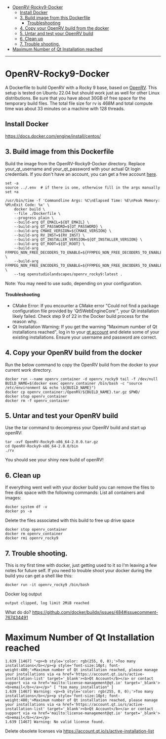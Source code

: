 <!-- TOC -->
* [OpenRV-Rocky9-Docker](#openrv-rocky9-docker)
  * [Install Docker](#install-docker)
  * [3. Build image from this Dockerfile](#3-build-image-from-this-dockerfile)
      * [Troubleshooting](#troubleshooting)
  * [4. Copy your OpenRV build from the docker](#4-copy-your-openrv-build-from-the-docker)
  * [5. Untar and test your OpenRV build](#5-untar-and-test-your-openrv-build)
  * [6. Clean up](#6-clean-up)
  * [7. Trouble shooting.](#7-trouble-shooting)
* [Maximum Number of Qt Installation reached](#maximum-number-of-qt-installation-reached)
<!-- TOC -->

---

# OpenRV-Rocky9-Docker
A Dockerfile to build OpenRV with a Rocky 9 base, based on [OpenRV](https://github.com/AcademySoftwareFoundation/OpenRV.git). This setup is tested on Ubuntu 22.04 but should work just as well for other Linux distributions. Be sure that you have about 30GB of free space for the temporary build files. The total file size for rv is 468M and total compute time was about 33 minutes on a machine with 128 threads.

## Install Docker

https://docs.docker.com/engine/install/centos/

## 3. Build image from this Dockerfile
Build the image from the OpenRV-Rocky9-Docker directory. Replace your_qt_username and your_qt_password with your actual Qt login credentials. If you don't have an account, you can get a free account [here](https://login.qt.io/register).

```shell
set -a
source ../.env  # if there is one, otherwise fill in the args manually
set +a

/usr/bin/time -f 'Commandline Args: %C\nElapsed Time: %E\nPeak Memory: %M\nExit Code: %x' \
    docker build \
    --file ./Dockerfile \
    --progress plain \
    --build-arg QT_EMAIL=${QT_EMAIL} \
    --build-arg QT_PASSWORD=${QT_PASSWORD} \
    --build-arg CMAKE_VERSION=${CMAKE_VERSION} \
    --build-arg RV_INST=${RV_INST} \
    --build-arg QT_INSTALLER_VERSION=${QT_INSTALLER_VERSION} \
    --build-arg QT_ROOT=${QT_ROOT} \
    --build-arg FFMPEG_NON_FREE_DECODERS_TO_ENABLE=${FFMPEG_NON_FREE_DECODERS_TO_ENABLE} \
    --build-arg FFMPEG_NON_FREE_ENCODERS_TO_ENABLE=${FFMPEG_NON_FREE_ENCODERS_TO_ENABLE} \
    --tag openstudiolandscapes/openrv_rocky9:latest .
```
Note: You may need to use sudo, depending on your configuration.

#### Troubleshooting

- CMake Error: If you encounter a CMake error "Could not find a package configuration file provided by 'Qt5WebEngineCore'", your Qt installation likely failed. Check step 9 of 22 in the Docker build process for the reason why.
- Qt Installation Warning: If you get the warning "Maximum number of Qt installations reached", log in to your [qt account](https://account.qt.io/s/active-installation-list) and delete some of your existing installations. Ensure your username and password are correct.

## 4. Copy your OpenRV build from the docker
Run the below command to copy the OpenRV build from the docker to your current work directory.
```
docker run --name openrv_container -d openrv_rocky9 tail -f /dev/null
BUILD_NAME=$(docker exec openrv_container /bin/bash -c "source /etc/environment && echo \${BUILD_NAME}")
docker cp openrv_container:/OpenRV/${BUILD_NAME}.tar.gz $PWD/
docker stop openrv_container
docker rm -f openrv_container
```

## 5. Untar and test your OpenRV build
Use the tar command to decompress your OpenRV build and start up openRV:
```
tar -xvf OpenRV-Rocky9-x86_64-2.0.0.tar.gz
cd OpenRV-Rocky9-x86_64-2.0.0/bin
./rv
```
You should see your shiny new build of openRV!

## 6. Clean up
If everything went well with your docker build you can remove the files to free disk space with the following commands:
List all containers and images:
```
docker system df -v
docker ps -a
```
Delete the files associated with this build to free up drive space

```
docker stop openrv_container
docker rm openrv_container
docker rmi openrv_rocky9
```
## 7. Trouble shooting.
This is my first time with docker, just getting used to it so I'm leaving a few notes for future self.
If you need to trouble shoot your docker during the build you can get a shell like this:
```
docker run -it openrv_rocky9 /bin/bash

```



Docker log output

```
output clipped, log limit 2MiB reached
```

What do do?
https://github.com/docker/buildx/issues/484#issuecomment-767434491


# Maximum Number of Qt Installation reached

```
1.639 [1467] "<p><b style='color: rgb(255, 0, 0);'>Too many installations</b></p><p style='font-size:10pt; font-weight:400;'>Maximum number of Qt installation reached, please manage your installations via <a href='https://account.qt.io/s/active-installation-list' target='_blank'><b>Qt Account</b></a> or contact support via <a href='mailto:license-management@qt.io' target='_blank'><b>email</b></a></p>" [ "too_many_installation" ]
1.639 [1467] Warning: <p><b style='color: rgb(255, 0, 0);'>Too many installations</b></p><p style='font-size:10pt; font-weight:400;'>Maximum number of Qt installation reached, please manage your installations via <a href='https://account.qt.io/s/active-installation-list' target='_blank'><b>Qt Account</b></a> or contact support via <a href='mailto:license-management@qt.io' target='_blank'><b>email</b></a></p>
1.639 [1467] Warning: No valid license found.
```

Delete obsolete licenses via https://account.qt.io/s/active-installation-list
